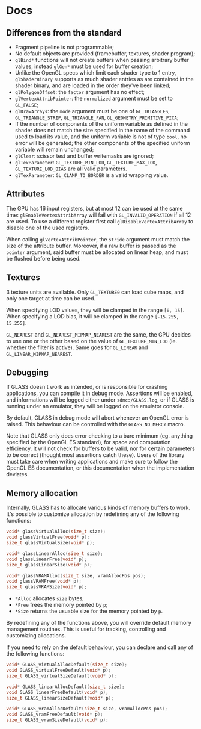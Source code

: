 # Docs

## Differences from the standard

- Fragment pipeline is not programmable;
- No default objects are provided (framebuffer, textures, shader program);
- `glBind*` functions will not create buffers when passing arbitrary buffer values, instead `glGen*` must be used for buffer creation;
- Unlike the OpenGL specs which limit each shader type to 1 entry, `glShaderBinary` supports as much shader entries as are contained in the shader binary, and are loaded in the order they've been linked;
- `glPolygonOffset`: the `factor` argument has no effect;
- `glVertexAttribPointer`: the `normalized` argument must be set to `GL_FALSE`;
- `glDrawArrays`: the `mode` argument must be one of `GL_TRIANGLES`, `GL_TRIANGLE_STRIP`, `GL_TRIANGLE_FAN`, `GL_GEOMETRY_PRIMITIVE_PICA`;
- If the number of components of the uniform variable as defined in the shader does not match the size specified in the name of the command used to load its value, and the uniform variable is not of type `bool`, no error will be generated; the other components of the specified uniform variable will remain unchanged;
- `glClear`: scissor test and buffer writemasks are ignored;
- `glTexParameter`: `GL_TEXTURE_MIN_LOD`, `GL_TEXTURE_MAX_LOD`, `GL_TEXTURE_LOD_BIAS` are all valid parameters.
- `glTexParameter`: `GL_CLAMP_TO_BORDER` is a valid wrapping value.

## Attributes

The GPU has 16 input registers, but at most 12 can be used at the same time: `glEnableVertexAttribArray` will fail with `GL_INVALID_OPERATION` if all 12 are used. To use a different register first call `glDisableVertexAttribArray` to disable one of the used registers.

When calling `glVertexAttribPointer`, the `stride` argument must match the size of the attribute buffer. Moreover, if a raw buffer is passed as the `pointer` argument, said buffer must be allocated on linear heap, and must be flushed before being used.

## Textures

3 texture units are available. Only `GL_TEXTURE0` can load cube maps, and only one target at time can be used.

When specifying LOD values, they will be clamped in the range `[0, 15]`. When specifying a LOD bias, it will be clamped in the range `[-15.255, 15.255]`.

`GL_NEAREST` and `GL_NEAREST_MIPMAP_NEAREST` are the same, the GPU decides to use one or the other based on the value of `GL_TEXTURE_MIN_LOD` (ie. whether the filter is active). Same goes for `GL_LINEAR` and `GL_LINEAR_MIPMAP_NEAREST`.

## Debugging

If GLASS doesn't work as intended, or is responsible for crashing applications, you can compile it in debug mode. Assertions will be enabled, and informations will be logged either under `sdmc:/GLASS.log`, or if GLASS is running under an emulator, they will be logged on the emulator console.

By default, GLASS in debug mode will abort whenever an OpenGL error is raised. This behaviour can be controlled with the `GLASS_NO_MERCY` macro.

Note that GLASS only does error checking to a bare minimum (eg. anything specified by the OpenGL ES standard), for space and computation efficiency. It will not check for buffers to be valid, nor for certain parameters to be correct (thought most assertions catch these). Users of the library must take care when writing applications and make sure to follow the OpenGL ES documentation, or this documentation when the implementation deviates.

## Memory allocation

Internally, GLASS has to allocate various kinds of memory buffers to work. It's possible to customize allocation by redefining any of the following functions:

```c
void* glassVirtualAlloc(size_t size);
void glassVirtualFree(void* p);
size_t glassVirtualSize(void* p);

void* glassLinearAlloc(size_t size);
void glassLinearFree(void* p);
size_t glassLinearSize(void* p);

void* glassVRAMAlloc(size_t size, vramAllocPos pos);
void glassVRAMFree(void* p);
size_t glassVRAMSize(void* p);
```

- `*Alloc` allocates `size` bytes;
- `*Free` frees the memory pointed by `p`;
- `*Size` returns the usuable size for the memory pointed by `p`.

By redefining any of the functions above, you will override default memory management routines. This is useful for tracking, controlling and customizing allocations.

If you need to rely on the default behaviour, you can declare and call any of the following functions:

```c
void* GLASS_virtualAllocDefault(size_t size);
void GLASS_virtualFreeDefault(void* p);
size_t GLASS_virtualSizeDefault(void* p);

void* GLASS_linearAllocDefault(size_t size);
void GLASS_linearFreeDefault(void* p);
size_t GLASS_linearSizeDefault(void* p);

void* GLASS_vramAllocDefault(size_t size, vramAllocPos pos);
void GLASS_vramFreeDefault(void* p);
size_t GLASS_vramSizeDefault(void* p);
```